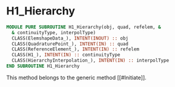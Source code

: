 # H1_Hierarchy

```fortran
MODULE PURE SUBROUTINE H1_Hierarchy(obj, quad, refelem, &
  & continuityType, interpolType)
  CLASS(ElemshapeData_), INTENT(INOUT) :: obj
  CLASS(QuadraturePoint_), INTENT(IN) :: quad
  CLASS(ReferenceElement_), INTENT(IN) :: refelem
  CLASS(H1_), INTENT(IN) :: continuityType
  CLASS(HierarchyInterpolation_), INTENT(IN) :: interpolType
END SUBROUTINE H1_Hierarchy
```

This method belongs to the generic method [[#Initiate]].

